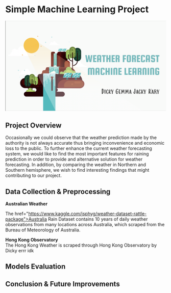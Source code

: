 # Simple Machine Learning Project
<p align="center"><img src="bg.png"</p>

## Project Overview
Occasionally we could observe that the weather prediction made by the authority is not always accurate thus bringing inconvenience and economic loss to the public. To further enhance the current weather forecasting system, we would like to find the most important features for raining prediction in order to provide and alternative solution for weather forecasting. In addition, by comparing the weather in Northern and Southern hemisphere, we wish to find interesting findings that might contributing to our project.

## Data Collection & Preprocessing

**Australian Weather**<br>

The<a> href="https://www.kaggle.com/jsphyg/weather-dataset-rattle-package">Australia Rain Dataset</a> contains 10 years of daily weather observations from many locations across Australia, which scraped from the Bureau of Meteorology of Australia.

**Hong Kong Observatory**<br>
The Hong Kong Weather is scraped through Hong Kong Observatory by Dicky errr idk


## Models Evaluation 

## Conclusion & Future Improvements
